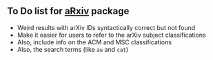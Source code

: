 ## To Do list for [aRxiv](https://github.com/ropensci/aRxiv) package
    
- Weird results with arXiv IDs syntactically correct but not found
- Make it easier for users to refer to the arXiv subject
  classifications
- Also, include info on the ACM and MSC classifications
- Also, the search terms (like `au` and `cat`)

<!-- the following to make it look nicer -->
<link href="https://www.biostat.wisc.edu/~kbroman/markdown.css" rel="stylesheet"></link>
<link href="https://www.biostat.wisc.edu/~kbroman/markdown_modified.css" rel="stylesheet"></link>
